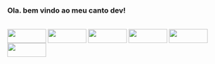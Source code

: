 ### Ola. bem vindo ao meu canto dev!


<div style="display: inline_block"><br>
  <img align="center"  height="32" width="88" src="https://img.shields.io/badge/Rust-000000?style=for-the-badge&logo=rust&logoColor=white">
  <img align="center" height="32" width="88" src="https://img.shields.io/badge/Spring-6DB33F?style=for-the-badge&logo=spring&logoColor=white">
  <img align="center"  height="32" width="88" src="https://img.shields.io/badge/Java-ED8B00?style=for-the-badge&logo=openjdk&logoColor=white">
  <img align="center"  height="32" width="88" src="https://img.shields.io/badge/C-00599C?style=for-the-badge&logo=c&logoColor=white">
  <img align="center"  height="32" width="88" src="https://img.shields.io/badge/JavaScript-323330?style=for-the-badge&logo=javascript&logoColor=F7DF1E">
  <img align="center"  height="32" width="88" src="https://img.shields.io/badge/Arch_Linux-1793D1?style=for-the-badge&logo=arch-linux&logoColor=white">
</div>
  


